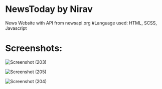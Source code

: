 
# NewsToday by Nirav
 News Website with API from newsapi.org
 #Language used: HTML, SCSS, Javascript
 # Screenshots:
![Screenshot (203)](https://github.com/niravkhant/NewsToday-by-Nirav/assets/29600493/73323d15-9da2-462a-97cd-d883c8ae9f84)

![Screenshot (205)](https://github.com/niravkhant/NewsToday-by-Nirav/assets/29600493/5f4f01a7-fb7f-42d9-8769-66b1f69e1f90)

![Screenshot (204)](https://github.com/niravkhant/NewsToday-by-Nirav/assets/29600493/91cb9c43-88a5-4a4c-b6b9-d979537b2153)
